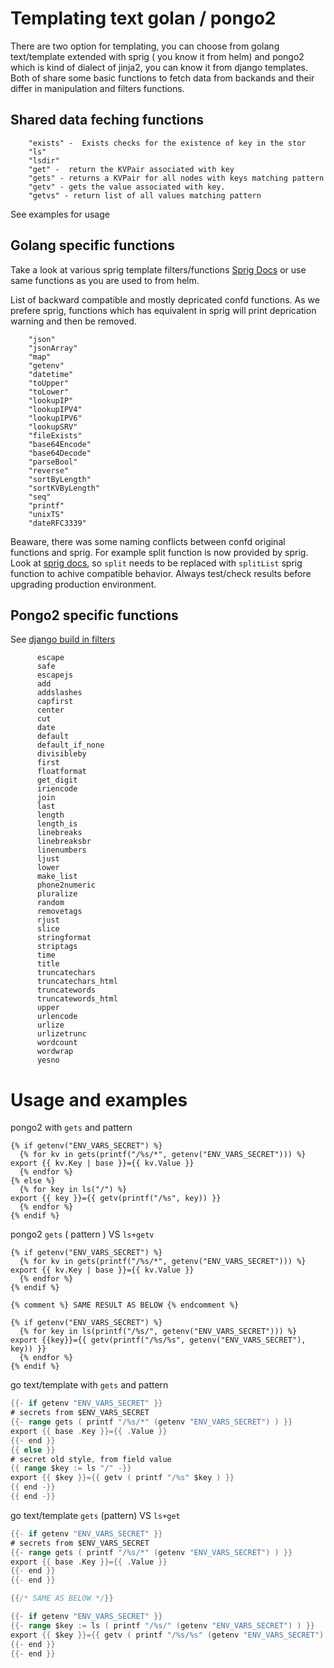 # Templating text golan / pongo2

There are two option for templating, you can choose from golang text/template extended with sprig ( you know it from helm) and pongo2 which is kind of dialect of jinja2, you can know it from django templates. Both of share some basic functions to fetch data from backands and their differ in manipulation and filters functions.

## Shared data feching functions

		"exists" -  Exists checks for the existence of key in the stor
		"ls"
		"lsdir"
		"get" -  return the KVPair associated with key
		"gets" - returns a KVPair for all nodes with keys matching pattern
		"getv" - gets the value associated with key.
		"getvs" - return list of all values matching pattern

See examples for usage

## Golang specific functions

Take a look at various sprig template filters/functions [Sprig Docs](http://masterminds.github.io/sprig/) or use same functions as you are used to from helm.

List of backward compatible and mostly depricated confd functions. As we prefere sprig, functions which has equivalent in sprig will print deprication warning and then be removed.

        "json"
        "jsonArray"
        "map"
        "getenv"
        "datetime"
        "toUpper"
        "toLower"
        "lookupIP"
        "lookupIPV4"
        "lookupIPV6"
        "lookupSRV"
        "fileExists"
        "base64Encode"
        "base64Decode"
        "parseBool"
        "reverse"
        "sortByLength"
        "sortKVByLength"
        "seq"
        "printf"
        "unixTS"
        "dateRFC3339"

Beaware, there was some naming conflicts between confd original functions and sprig. For example split function is now provided by sprig. Look at [sprig docs](http://masterminds.github.io/sprig/string_slice.html#splitlist-and-split), so `split` needs to be replaced with `splitList` sprig function to achive compatible behavior. Always test/check results before upgrading production environment.


## Pongo2 specific functions

See [django build in filters](https://github.com/flosch/pongo2/blob/master/docs/filters.md)

          escape
          safe
          escapejs
          add
          addslashes
          capfirst
          center
          cut
          date
          default
          default_if_none
          divisibleby
          first
          floatformat
          get_digit
          iriencode
          join
          last
          length
          length_is
          linebreaks
          linebreaksbr
          linenumbers
          ljust
          lower
          make_list
          phone2numeric
          pluralize
          random
          removetags
          rjust
          slice
          stringformat
          striptags
          time
          title
          truncatechars
          truncatechars_html
          truncatewords
          truncatewords_html
          upper
          urlencode
          urlize
          urlizetrunc
          wordcount
          wordwrap
          yesno

# Usage and examples

pongo2 with `gets` and pattern
```jinja
{% if getenv("ENV_VARS_SECRET") %}
  {% for kv in gets(printf("/%s/*", getenv("ENV_VARS_SECRET"))) %}
export {{ kv.Key | base }}={{ kv.Value }}
  {% endfor %}
{% else %}
  {% for key in ls("/") %}
export {{ key }}={{ getv(printf("/%s", key)) }}
  {% endfor %}
{% endif %}
```

pongo2 `gets` ( pattern ) VS `ls+getv`
```jinja
{% if getenv("ENV_VARS_SECRET") %}
  {% for kv in gets(printf("/%s/*", getenv("ENV_VARS_SECRET"))) %}
export {{ kv.Key | base }}={{ kv.Value }}
  {% endfor %}
{% endif %}

{% comment %} SAME RESULT AS BELOW {% endcomment %}

{% if getenv("ENV_VARS_SECRET") %}
  {% for key in ls(printf("/%s/", getenv("ENV_VARS_SECRET"))) %}
export {{key}}={{ getv(printf("/%s/%s", getenv("ENV_VARS_SECRET"), key)) }}
  {% endfor %}
{% endif %}

```

go text/template with `gets` and pattern
```go
{{- if getenv "ENV_VARS_SECRET" }}
# secrets from $ENV_VARS_SECRET
{{- range gets ( printf "/%s/*" (getenv "ENV_VARS_SECRET") ) }}
export {{ base .Key }}={{ .Value }}
{{- end }}
{{ else }}
# secret old style, from field value
{{ range $key := ls "/" -}}
export {{ $key }}={{ getv ( printf "/%s" $key ) }}
{{ end -}}
{{ end -}}
```


go text/template `gets` (pattern) VS `ls+get`
```go
{{- if getenv "ENV_VARS_SECRET" }}
# secrets from $ENV_VARS_SECRET
{{- range gets ( printf "/%s/*" (getenv "ENV_VARS_SECRET") ) }}
export {{ base .Key }}={{ .Value }}
{{- end }}
{{- end }}

{{/* SAME AS BELOW */}}

{{- if getenv "ENV_VARS_SECRET" }}
{{- range $key := ls ( printf "/%s/" (getenv "ENV_VARS_SECRET") ) }}
export {{ $key }}={{ getv ( printf "/%s/%s" (getenv "ENV_VARS_SECRET") $key ) }}
{{- end }}
{{- end }}
```
